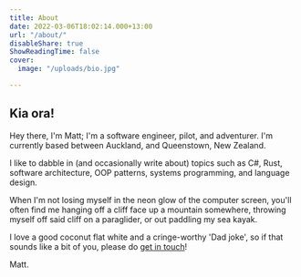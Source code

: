 ```yaml
---
title: About
date: 2022-03-06T18:02:14.000+13:00
url: "/about/"
disableShare: true
ShowReadingTime: false
cover:
  image: "/uploads/bio.jpg"

---
```

## Kia ora!

Hey there, I'm Matt; I'm a software engineer, pilot, and adventurer. I'm currently based between Auckland, and Queenstown, New Zealand.

I like to dabble in (and occasionally write about) topics such as C#, Rust, software architecture, OOP patterns, systems programming, and language design.

When I'm not losing myself in the neon glow of the computer screen, you'll often find me  hanging off a cliff face up a mountain somewhere, throwing myself off said cliff on a paraglider, or out paddling my sea kayak.

I love a good coconut flat white and a cringe-worthy 'Dad joke', so if that sounds like a bit of you, please do [get in touch](mailto:matt@mattchapman.io)!

Matt.
